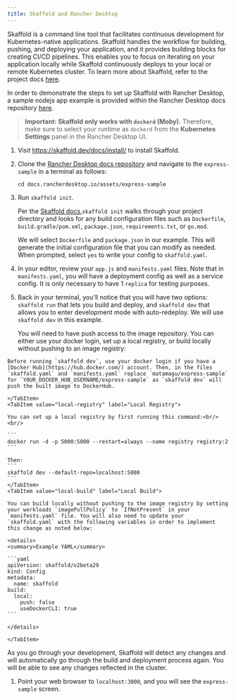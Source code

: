 ```yaml
---
title: Skaffold and Rancher Desktop
---
```


<head>
  <link rel="canonical" href="https://docs.rancherdesktop.io/how-to-guides/skaffold-and-rancher-desktop"/>
</head>

Skaffold is a command line tool that facilitates continuous development for Kubernetes-native applications. Skaffold handles the workflow for building, pushing, and deploying your application, and it provides building blocks for creating CI/CD pipelines. This enables you to focus on iterating on your application locally while Skaffold continuously deploys to your local or remote Kubernetes cluster. To learn more about Skaffold, refer to the project docs [here](https://skaffold.dev/docs/).

In order to demonstrate the steps to set up Skaffold with Rancher Desktop, a sample nodejs app example is provided within the Rancher Desktop docs repository [here](https://github.com/rancher-sandbox/docs.rancherdesktop.io/tree/main/assets/express-sample). 

>**Important: Skaffold only works with `dockerd` (Moby).** Therefore, make sure to select your runtime as `dockerd` from the **Kubernetes Settings** panel in the Rancher Desktop UI. 

1. Visit https://skaffold.dev/docs/install/ to install Skaffold.

1. Clone the [Rancher Desktop docs repository](https://github.com/rancher-sandbox/docs.rancherdesktop.io.git) and navigate to the `express-sample` in a terminal as follows: 
    ```
    cd docs.rancherdesktop.io/assets/express-sample
    ```

1. Run `skaffold init`.

    Per the [Skaffold docs](https://skaffold.dev/docs/pipeline-stages/init/#build-config-initialization),`skaffold init` walks through your project directory and looks for any build configuration files such as `Dockerfile`, `build.gradle/pom.xml`, `package.json`, `requirements.txt`, or `go.mod`. 
    
    We will select `Dockerfile` and `package.json` in our example. This will generate the initial configuration file that you can modify as needed. When prompted, select `yes` to write your config to `skaffold.yaml`.

1. In your editor, review your `app.js` and `manifests.yaml` files. Note that in `manifests.yaml`, you will have a deployment config as well as a service config. It is only necessary to have 1 `replica` for testing purposes.

1. Back in your terminal, you'll notice that you will have two options: `skaffold run` that lets you build and deploy, and `skaffold dev` that allows you to enter development mode with auto-redeploy. We will use `skaffold dev` in this example.

   You will need to have push access to the image repository. You can either use your docker login, set up a local registry, or build locally without pushing to an image registry:

  <Tabs>
    <TabItem value="docker-hub" label="Docker Hub" default>

    Before running `skaffold dev`, use your docker login if you have a [Docker Hub](https://hub.docker.com/) account. Then, in the files `skaffold.yaml` and `manifests.yaml` replace `matamagu/express-sample` for `YOUR_DOCKER_HUB_USERNAME/express-sample` as `skaffold dev` will push the built image to DockerHub.
   
    </TabItem>  
    <TabItem value="local-registry" label="Local Registry">
   
    You can set up a local registry by first running this command:<br/><br/>  

    ```
    docker run -d -p 5000:5000 --restart=always --name registry registry:2
    ```
  
    Then:
    ```
    skaffold dev --default-repo=localhost:5000
    ```
    </TabItem>
    <TabItem value="local-build" label="Local Build">

    You can build locally without pushing to the image registry by setting your workloads `imagePullPolicy` to `IfNotPresent` in your `manifests.yaml` file. You will also need to update your `skaffold.yaml` with the following variables in order to implement this change as noted below:
    
    <details>
    <summary>Example YAML</summary>

    ```yaml
    apiVersion: skaffold/v2beta29
    kind: Config
    metadata:
      name: skaffold
    build:
      local:
        push: false
        useDockerCLI: true
    ```

    </details>

    </TabItem>
  </Tabs>

  As you go through your development, Skaffold will detect any changes and will automatically go through the build and deployment process again. You will be able to see any changes reflected in the cluster.

1. Point your web browser to `localhost:3000`, and you will see the `express-sample` screen.


